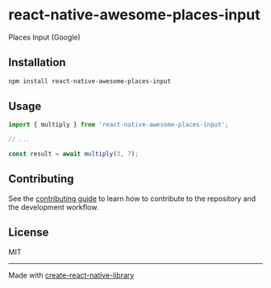 # react-native-awesome-places-input

Places Input (Google)

## Installation

```sh
npm install react-native-awesome-places-input
```

## Usage

```js
import { multiply } from 'react-native-awesome-places-input';

// ...

const result = await multiply(3, 7);
```

## Contributing

See the [contributing guide](CONTRIBUTING.md) to learn how to contribute to the repository and the development workflow.

## License

MIT

---

Made with [create-react-native-library](https://github.com/callstack/react-native-builder-bob)
